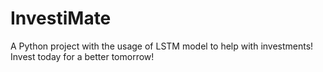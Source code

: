 # InvestiMate
 A Python project with the usage of LSTM model to help with investments!
 Invest today for a better tomorrow!
